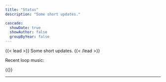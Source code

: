 ```yaml
---
title: "Status"
description: "Some short updates."

cascade:
  showDate: true
  showAuthor: false
  groupByYear: false
---
```


{{< lead >}}
Some short updates.
{{< /lead >}}

Recent loop music:

{{<aplayer server="netease" type="song" id="1978104048">}}

---
